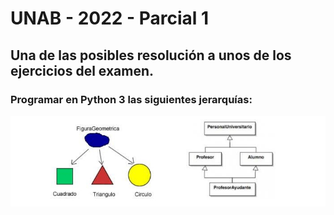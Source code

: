 # UNAB - 2022 - Parcial 1

## Una de las posibles resolución a unos de los ejercicios del examen.

### Programar en Python 3 las siguientes jerarquías:
![Jerarquías](/figura-personalUniversitario.jpg)